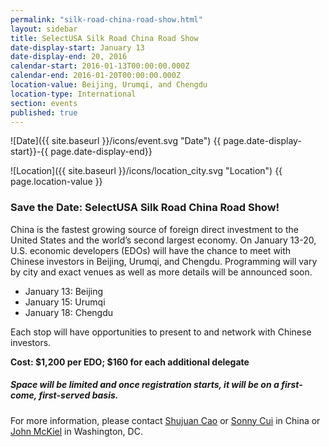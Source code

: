 ```yaml
---
permalink: "silk-road-china-road-show.html"
layout: sidebar
title: SelectUSA Silk Road China Road Show
date-display-start: January 13
date-display-end: 20, 2016
calendar-start: 2016-01-13T00:00:00.000Z
calendar-end: 2016-01-20T00:00:00.000Z
location-value: Beijing, Urumqi, and Chengdu
location-type: International
section: events
published: true
---
```



![Date]({{ site.baseurl }}/icons/event.svg "Date") {{ page.date-display-start}}-{{ page.date-display-end}}

![Location]({{ site.baseurl }}/icons/location_city.svg "Location") {{ page.location-value }}

### Save the Date: SelectUSA Silk Road China Road Show!

China is the fastest growing source of foreign direct investment to the United States and the world’s second largest economy. On January 13-20, U.S. economic developers (EDOs) will have the chance to meet with Chinese investors in Beijing, Urumqi, and Chengdu. Programming will vary by city and exact venues as well as more details will be announced soon. 

  * January 13: Beijing
  * January 15: Urumqi
  * January 18: Chengdu

Each stop will have opportunities to present to and network with Chinese investors.

**Cost: $1,200 per EDO; $160 for each additional delegate**

##### Space will be limited and once registration starts, it will be on a first-come, first-served basis.

For more information, please contact [Shujuan Cao](Shujuan.cao@trade.gov) or [Sonny Cui](Cui.shiyang@trade.gov) in China or [John McKiel](john.m,ckiel@trade.gov) in Washington, DC.
